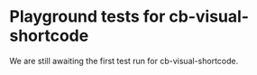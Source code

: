 # Playground tests for cb-visual-shortcode
We are still awaiting the first test run for cb-visual-shortcode.
